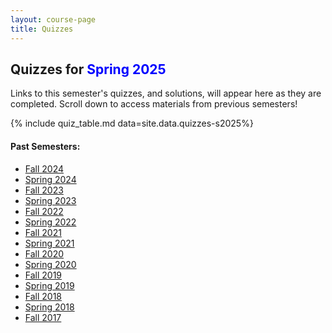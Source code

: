 ```yaml
---
layout: course-page
title: Quizzes
---
```


## Quizzes for <span style="color:blue">Spring 2025</span>

Links to this semester's quizzes, and solutions, will appear here as they are completed. Scroll down to access materials from previous semesters! 

{% include quiz_table.md  data=site.data.quizzes-s2025%}

#### Past Semesters:

  * [Fall 2024](quizzes-f2024)
  * [Spring 2024](quizzes-s2024)
  * [Fall 2023](quizzes-f2023)
  * [Spring 2023](quizzes-s2023)
  * [Fall 2022](quizzes-f2022)
  * [Spring 2022](quizzes-s2022)
  * [Fall 2021](quizzes-f2021)
  * [Spring 2021](quizzes-s2021)
  * [Fall 2020](quizzes-f2020)
  * [Spring 2020](quizzes-s2020)
  * [Fall 2019](quizzes-f2019)
  * [Spring 2019](quizzes-s2019)
  * [Fall 2018](quizzes-f2018)
  * [Spring 2018](quizzes-s2018)
  * [Fall 2017](quizzes-f2017)
